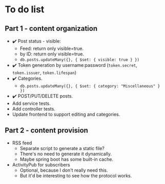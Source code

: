 # To do list

## Part 1 - content organization

- ✔️ Post status - visible:
  - Feed: return only visible=true.
  - by ID: return only visible=true.
  - `db.posts.updateMany({}, { $set: { visible: true } })`
- ✔️ Token generation by username:password (`token.secret`, `token.issuer`, `token.lifespan`)
- ✔️ Categories.
  - `db.posts.updateMany({}, { $set: { category: "Miscellaneous" } })`
- ✔️ POST/PUT/DELETE posts.
- Add service tests.
- Add controller tests.
- Update frontend to support editing and categories.

## Part 2 - content provision

- RSS feed
  - Separate script to generate a static file?
  - There's no need to generate it dynamically.
  - Maybe spring boot has some built-in cache.
- ActivityPub for subscribers
  - Optional, because I don't really need this.
  - But it'd be interesting to see how the protocol works.
